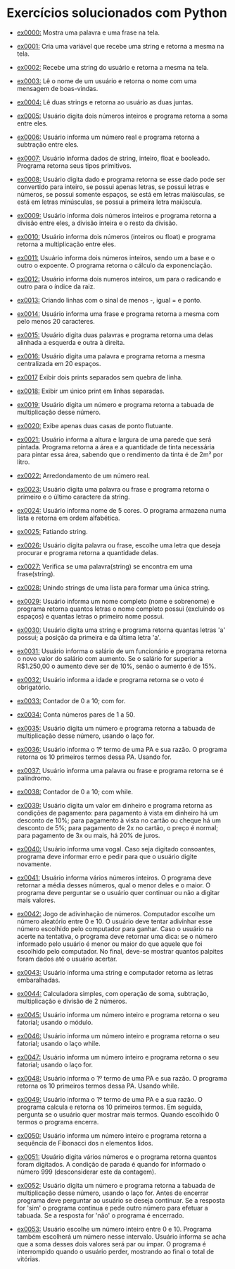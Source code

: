 # Exercícios solucionados com Python

- [ex0000:](exercicio_py/ex0000_print.py) Mostra uma palavra e uma frase na tela.

- [ex0001:](exercicio_py/ex0001_variavel.py) Cria uma variável que recebe uma string e retorna a mesma na tela.

- [ex0002:](exercicio_py/ex0002_input.py) Recebe uma string do usuário e retorna a mesma na tela.

- [ex0003:](exercicio_py/ex0003_print_formatado.py) Lê o nome de um usuário e retorna o nome com uma mensagem de boas-vindas.

- [ex0004:](exercicio_py/ex0004_concat_string.py) Lê duas strings e retorna ao usuário as duas juntas.

- [ex0005:](exercicio_py/ex0005_int_soma.py) Usuário digita dois números inteiros e programa retorna a soma entre eles.

- [ex0006:](exercicio_py/ex0006_float_subtracao.py) Usuário informa um número real e programa retorna a subtração entre eles.

- [ex0007:](exercicio_py/ex0007_tipo.py) Usuário informa dados de string, inteiro, float e booleado. Programa retorna seus tipos primitivos.

- [ex0008:](exercicio_py/ex0008_isalgumacoisa.py) Usuário digita dado e programa retorna se esse dado pode ser convertido para inteiro, se possui apenas letras, se possui letras e números, se possui somente espaços, se está em letras maiúsculas, se está em letras minúsculas, se possui a primeira letra maiúscula. 

- [ex0009:](exercicio_py/ex0009_divisao.py) Usuário informa dois números inteiros e programa retorna a divisão entre eles, a divisão inteira e o resto da divisão.

- [ex0010:](exercicio_py/ex0010_multiplicacao.py) Usuário informa dois números (inteiros ou float) e programa retorna a multiplicação entre eles.

- [ex0011:](exercicio_py/ex0011_potenciacao.py) Usuário informa dois números inteiros, sendo um a base e o outro o expoente. O programa retorna o cálculo da exponenciação.

- [ex0012:](exercicio_py/ex0012_radiciacao.py) Usuário informa dois numeros inteiros, um para o radicando e outro para o índice da raiz.

- [ex0013:](exercicio_py/ex0013_criar_linhas.py) Criando linhas com o sinal de menos -, igual = e ponto.

- [ex0014:](exercicio_py/ex0014_caractere_minimo.py) Usuário informa uma frase e programa retorna a mesma com pelo menos 20 caracteres.

- [ex0015:](exercicio_py/ex0015_alinhamento_direita_esquerda.py) Usuário digita duas palavras e programa retorna uma delas alinhada a esquerda e outra à direita.

- [ex0016:](exercicio_py/ex0016_caractere_centralizado.py) Usuário digita uma palavra e programa retorna a mesma centralizada em 20 espaços.

- [ex0017](exercicio_py/ex0017_prints_sem_quebra.py) Exibir dois prints separados sem quebra de linha.

- [ex0018:](exercicio_py/ex0018_prints_com_quebra.py) Exibir um único print em linhas separadas.

- [ex0019:](exercicio_py/ex0019_tabuada_multi.py) Usuário digita um número e programa retorna a tabuada de multiplicação desse número.

- [ex0020:](exercicio_py/ex0020_casas_float.py) Exibe apenas duas casas de ponto flutuante.

- [ex0021:](exercicio_py/ex0021_area_tinta.py) Usuário informa a altura e largura de uma parede que será pintada. Programa retorna a área e a quantidade de tinta necessária para pintar essa área, sabendo que o rendimento da tinta é de 2m² por litro.

- [ex0022:](exercicio_py/ex0022_arredondamento.py) Arredondamento de um número real.

- [ex0023:](exercicio_py/ex0023_primeiro_ultimo_caractere_string.py) Usuário digita uma palavra ou frase e programa retorna o primeiro e o último caractere da string.

- [ex0024:](exercicio_py/ex0024_lista.py) Usuário informa nome de 5 cores. O programa armazena numa lista e retorna em ordem alfabética.

- [ex0025:](exercicio_py/ex0025_fatia_string.py) Fatiando string.

- [ex0026:](exercicio_py/ex0026_conta_caractere_escolhido.py) Usuário digita palavra ou frase, escolhe uma letra que deseja procurar e programa retorna a quantidade delas.

- [ex0027:](exercicio_py/ex0027_in_string.py) Verifica se uma palavra(string) se encontra em uma frase(string).

- [ex0028:](exercicio_py/ex0028_unir_strings.py) Unindo strings de uma lista para formar uma única string.

- [ex0029:](exercicio_py/ex0029_quant_caractere_string.py) Usuário informa um nome completo (nome e sobrenome) e programa retorna quantos letras o nome completo possui (excluindo os espaços) e quantas letras o primeiro nome possui.

- [ex0030:](exercicio_py/ex0030_find_a.py) Usuário digita uma string e programa retorna quantas letras 'a' possui; a posição da primeira e da última letra 'a'.

- [ex0031:](exercicio_py/ex0031_if_else.py) Usuário informa o salário de um funcionário e programa retorna o novo valor do salário com aumento. Se o salário for superior a R$1.250,00 o aumento deve ser de 10%, senão o aumento é de 15%.

- [ex0032:](exercicio_py/ex0032_elif.py) Usuário informa a idade e programa retorna se o voto é obrigatório.

- [ex0033:](exercicio_py/ex0033_laco_for.py) Contador de 0 a 10; com for.

- [ex0034:](exercicio_py/ex0034_contador_par.py) Conta números pares de 1 a 50.

- [ex0035:](exercicio_py/ex0035_tabuada_multi_for.py) Usuário digita um número e programa retorna a tabuada de multiplicação desse número, usando o laço for.

- [ex0036:](exercicio_py/ex0036_PA_for.py) Usuário informa o 1º termo de uma PA e sua razão. O programa retorna os 10 primeiros termos dessa PA. Usando for.

- [ex0037:](exercicio_py/ex0037_palindromo.py) Usuário informa uma palavra ou frase e programa retorna se é palíndromo.

- [ex0038:](exercicio_py/ex0038_laco_while.py) Contador de 0 a 10; com while.

- [ex0039:](exercicio_py/ex0039_condicao_pagamento.py) Usuário digita um valor em dinheiro e programa retorna as condições de pagamento: para pagamento à vista em dinheiro há um desconto de 10%; para pagamento à vista no cartão ou cheque há um desconto de 5%; para pagamento de 2x no cartão, o preço é normal; para pagamento de 3x ou mais, há 20% de juros.

- [ex0040:](exercicio_py/ex0040_valida_vogal.py) Usuário informa uma vogal. Caso seja digitado consoantes, programa deve informar erro 
e pedir para que o usuário digite novamente.

- [ex0041:](exercicio_py/ex0041_compara_valores.py) Usuário informa vários números inteiros. O programa deve retornar a média desses números, qual o menor deles e o maior. O programa deve perguntar se o usuário quer continuar ou não a digitar mais valores.

- [ex0042:](exercicio_py/ex0042_jogo_adivinhacao_num.py) Jogo de adivinhação de números. Computador escolhe um número aleatório entre 0 e 10. O usuário deve tentar adivinhar esse número escolhido pelo computador para ganhar. Caso o usuário na acerte na tentativa, o programa deve retornar uma dica: se o número informado pelo usuário é menor ou maior do que aquele que foi escolhido pelo computador. No final, deve-se mostrar quantos palpites foram dados até o usuário acertar.

- [ex0043:](exercicio_py/ex0043_embaralha_string.py) Usuário informa uma string e computador retorna as letras embaralhadas.

- [ex0044:](exercicio_py/ex0044_calculadora_simples.py) Calculadora simples, com operação de soma, subtração, multiplicação e divisão de 2 números.

- [ex0045:](exercicio_py/ex0045_fatorial_modulo.py) Usuário informa um número inteiro e programa retorna o seu fatorial; usando o módulo.

- [ex0046:](exercicio_py/ex0046_fatorial_while.py) Usuário informa um número inteiro e programa retorna o seu fatorial; usando o laço while.

- [ex0047:](exercicio_py/ex0047_fatorial_for.py) Usuário informa um número inteiro e programa retorna o seu fatorial; usando o laço for.

- [ex0048:](exercicio_py/ex0048_PA_while.py) Usuário informa o 1º termo de uma PA e sua razão. O programa retorna os 10 primeiros termos dessa PA. Usando while.

- [ex0049:](exercicio_py/ex0049_PA_10_em_10.py) Usuário informa o 1º termo de uma PA e a sua razão. O programa calcula e retorna os 10 primeiros termos. Em seguida, pergunta se o usuário quer mostrar mais termos. Quando escolhido 0 termos o programa encerra.

- [ex0050:](exercicio_py/ex0050_fibonacci.py) Usuário informa um número inteiro e programa retorna a sequência de Fibonacci dos n elementos lidos.

- [ex0051:](exercicio_py/ex0051_break.py) Usuário digita vários números e o programa retorna quantos foram digitados. A condição de parada é quando for informado o número 999 (desconsiderar este da contagem).

- [ex0052:](exercicio_py/ex0052_tabuada_multi_while.py) Usuário digita um número e programa retorna a tabuada de multiplicação desse número, usando o laço for. Antes de encerrar programa deve perguntar ao usuário se deseja continuar. Se a resposta for 'sim' o programa continua e pede outro número para efetuar a tabuada. Se a resposta for 'não' o programa é encerrado.

- [ex0053:](exercicio_py/ex0053_jogo_par_impar.py) Usuário escolhe um número inteiro entre 0 e 10. Programa também escolherá um número nesse intervalo. Usuário informa se acha que a soma desses dois valores será par ou ímpar. O programa é interrompido quando o usuário perder, mostrando ao final o total de vitórias.
